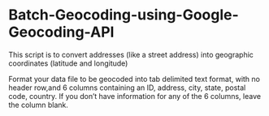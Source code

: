 # Batch-Geocoding-using-Google-Geocoding-API

This script is to convert addresses (like a street address) into geographic coordinates (latitude and longitude)

Format your data file to be geocoded into tab delimited text format, with no header row,and 6 columns containing an ID, address, city, state, postal code, country. If you don’t have information for any of the 6 columns, leave the column blank.

